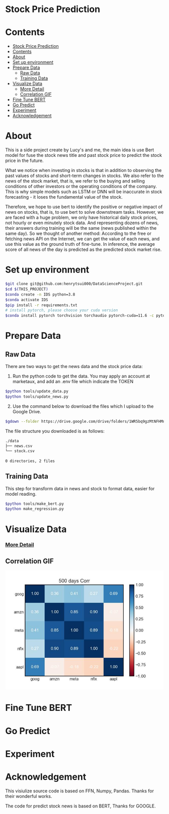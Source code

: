 # Stock Price Prediction

# Contents

- [Stock Price Prediction](#stock-price-prediction)
- [Contents](#contents)
- [About](#about)
- [Set up environment](#set-up-environment)
- [Prepare Data](#prepare-data)
  - [Raw Data](#raw-data)
  - [Training Data](#training-data)
- [Visualize Data](#visualize-data)
  - [More Detail](#more-detail)
  - [Correlation GIF](#correlation-gif)
- [Fine Tune BERT](#fine-tune-bert)
- [Go Predict](#go-predict)
- [Experiment](#experiment)
- [Acknowledgement](#acknowledgement)

# About

This is a side project create by Lucy's and me, the main idea is use Bert model for fuse the stock news title and past stock price to predict the stock price in the future.

What we notice when investing in stocks is that in addition to observing the past values of stocks and short-term changes in stocks. We also refer to the news of the stock market, that is, we refer to the buying and selling conditions of other investors or the operating conditions of the company. This is why simple models such as LSTM or DNN will be inaccurate in stock forecasting - it loses the fundamental value of the stock.

Therefore, we hope to use bert to identify the positive or negative impact of news on stocks, that is, to use bert to solve downstream tasks. However, we are faced with a huge problem, we only have historical daily stock prices, not hourly or even minutely stock data. And representing dozens of news, their answers during training will be the same (news published within the same day).
So we thought of another method: According to the free or fetching news API on the Internet, we can get the value of each news, and use this value as the ground truth of fine-tune. In inference, the average score of all news of the day is predicted as the predicted stock market rise.

<!-- 
# Report

You can find the report in this table.

|      | HW1                              | HW2                  | HW3 | HW4 | HW5 |
| ---- | -------------------------------- | -------------------- | --- | --- | --- |
| Link | [PDF](./HWreport/HW1_109511068.pdf) | [MD](./HWreport/hw2.md) |     |     |     | -->

# Set up environment

```bash
$git clone git@github.com:henrytsui000/DataScienceProject.git
$cd $(THIS_PROJECT)
$conda create -n IDS python=3.8
$conda activate IDS
$pip install -r requirements.txt
# install pytorch, please choose your cuda version
$conda install pytorch torchvision torchaudio pytorch-cuda=11.6 -c pytorch -c nvidia
```

# Prepare Data

## Raw Data

There are two ways to get the news data and the stock price data:

1. Run the python code to get the data. You may apply an account at marketaux, and add an .env file which indicate the TOKEN

```bash
$python tools/update_data.py
$python tools/update_news.py
```

2. Use the command below to download the files which I upload to the Google Drive.

```bash
$gdown --folder https://drive.google.com/drive/folders/1WR5bq9gzMtNFHMnTB6dLEm8AeJj8b9ZT?usp=share_link
```

The file structure you downloaded is as follows:

```
./data
├── news.csv
└── stock.csv 

0 directories, 2 files
```

## Training Data

This step for transform data in news and stock to format data, easier for model reading.

```bash
$python tools/make_bert.py
$python make_regression.py
```

# Visualize Data

### [More Detail](visulize/README.md)

## Correlation GIF

![](./src/correlation/corr2.jpg)

# Fine Tune BERT

# Go Predict

# Experiment

# Acknowledgement

This visiulize source code is based on FFN, Numpy, Pandas. Thanks for their wonderful works.

The code for predict stock news is based on BERT, Thanks for GOOGLE.
